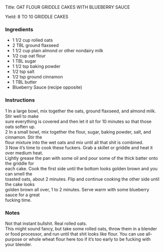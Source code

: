 <!DOCTYPE HTML PUBLIC "-//W3C//DTD HTML 4.0 Transitional//EN">
<html>
  <head>
  <title>OAT FLOUR GRIDDLE CAKES WITH BLUEBERRY SAUCE</title><link rel='stylesheet' href='style.css' type='text/css'><meta http-equiv="Content-Style-Stype" content="text/css">
     <meta http-equiv="Content-Type" content="text/html;charset=utf-8">
     </head><body><div class="recipe" itemscope itemtype="http://schema.org/Recipe"><div class='header'><p class="title"><span class="label">Title:</span> <span itemprop="name">OAT FLOUR GRIDDLE CAKES WITH BLUEBERRY SAUCE</span></p>
<p class="yields"><span class="label">Yield:</span> <span itemprop="recipeYield">8 TO 10 GRIDDLE CAKES</span></p>
</div><div class="ing"><h3>Ingredients</h3><ul class="ing"><li class="ing" itemprop="ingredients">1 1/2 cup rolled oats </li>
<li class="ing" itemprop="ingredients">2 TBL ground flaxseed </li>
<li class="ing" itemprop="ingredients">1 1/2 cup plain almond or other nondairy milk </li>
<li class="ing" itemprop="ingredients">1/2 cup oat flour </li>
<li class="ing" itemprop="ingredients">1 TBL sugar </li>
<li class="ing" itemprop="ingredients">1 1/2 tsp baking powder </li>
<li class="ing" itemprop="ingredients">1/2 tsp salt </li>
<li class="ing" itemprop="ingredients">1/2 tsp ground cinnamon </li>
<li class="ing" itemprop="ingredients">1 TBL butter </li>
<li class="ing" itemprop="ingredients">Blueberry Sauce (recipe opposite) </li>
</ul>
</div>
<div class="instructions"><h3 class="Instructions">Instructions</h3><div itemprop="recipeInstructions"><p>1 In a large bowl, mix together the oats, ground flaxseed, and almond milk. Stir well to make<br>sure everything is covered and then let it sit for 10 minutes so that those oats soften up.<br>2 In a small bowl, mix together the flour, sugar, baking powder, salt, and cinnamon. Stir the<br>flour mixture into the wet oats and mix until all that shit is combined.<br>3 Now it’s time to cook these fuckers. Grab a skillet or griddle and heat it over medium heat.<br>Lightly grease the pan with some oil and pour some of the thick batter onto the griddle for<br>each cake. Cook the first side until the bottom looks golden brown and you can smell the<br>toasted oats, about 2 minutes. Flip and continue cooking the other side until the cake looks<br>golden brown all over, 1 to 2 minutes. Serve warm with some blueberry sauce for a great<br>fucking time.</p></div></div><div class="modifications"><h3 class="Notes">Notes</h3><p>Not that instant bullshit. Real rolled oats.<br> This might sound fancy, but take some rolled oats, throw them in a blender or food processor, and run until that shit looks like flour. You can use all-purpose or whole wheat flour here too if it’s too early to be fucking with your blender.</p></div></div>

</body>
</html>